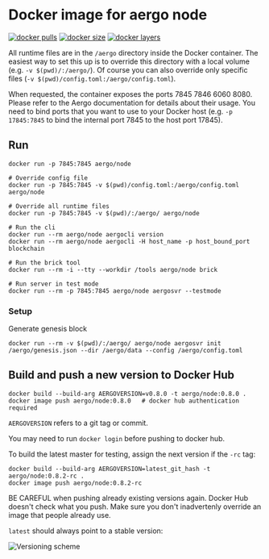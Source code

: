 # Docker image for aergo node

[![docker pulls](https://img.shields.io/docker/pulls/aergo/node.svg)](https://hub.docker.com/r/aergo/node/)
[![docker size](https://img.shields.io/microbadger/image-size/aergo/node.svg)](https://hub.docker.com/r/aergo/node/)
[![docker layers](https://img.shields.io/microbadger/layers/aergo/node.svg)](https://microbadger.com/images/aergo/node)

All runtime files are in the `/aergo` directory inside the Docker container. The easiest way to set this up is to override this directory with a local volume (e.g. `-v $(pwd)/:/aergo/`). Of course you can also override only specific files (`-v $(pwd)/config.toml:/aergo/config.toml`).

When requested, the container exposes the ports 7845 7846 6060 8080. Please refer to the Aergo documentation for details about their usage. You need to bind ports that you want to use to your Docker host (e.g. `-p 17845:7845` to bind the internal port 7845 to the host port 17845).

## Run

```console
docker run -p 7845:7845 aergo/node

# Override config file
docker run -p 7845:7845 -v $(pwd)/config.toml:/aergo/config.toml aergo/node

# Override all runtime files
docker run -p 7845:7845 -v $(pwd)/:/aergo/ aergo/node

# Run the cli
docker run --rm aergo/node aergocli version
docker run --rm aergo/node aergocli -H host_name -p host_bound_port blockchain

# Run the brick tool
docker run --rm -i --tty --workdir /tools aergo/node brick

# Run server in test mode
docker run --rm -p 7845:7845 aergo/node aergosvr --testmode
```

### Setup

Generate genesis block

```console
docker run --rm -v $(pwd)/:/aergo/ aergo/node aergosvr init /aergo/genesis.json --dir /aergo/data --config /aergo/config.toml
```

## Build and push a new version to Docker Hub

```console
docker build --build-arg AERGOVERSION=v0.8.0 -t aergo/node:0.8.0 .
docker image push aergo/node:0.8.0   # docker hub authentication required
```

`AERGOVERSION` refers to a git tag or commit.

You may need to run `docker login` before pushing to docker hub.

To build the latest master for testing, assign the next version if the `-rc` tag:

```console
docker build --build-arg AERGOVERSION=latest_git_hash -t aergo/node:0.8.2-rc .
docker image push aergo/node:0.8.2-rc
```

BE CAREFUL when pushing already existing versions again. Docker Hub doesn't check what you push.
Make sure you don't inadvertenly override an image that people already use.

`latest` should always point to a stable version:

![Versioning scheme](https://msdnshared.blob.core.windows.net/media/2018/03/StableTagging.gif)
